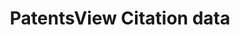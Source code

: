 ---
layout: default
cost: None
description: Citation to foreign patents from US patents (foreigncitation), citation
  to US patent applications from US patents (usapplicationcitation), citation to US
  patents from US patents (uspatentcitation), non-patent citations in patents (otherreference)
last_edit: Wed, 05 Apr 2023 15:39:07 GMT
location: https://patentsview.org/download/data-download-tables
maintained_by: USPTO
record_creation_timestamp: 10/26/2021
slug: /patentsview_citations
tags:
- United States
- citation
terms_of_use: Creative Commons Attribution 4.0 International License.
title: PatentsView Citation data
uuid: 5d36b07b-b6c6-4aac-8181-c540a95dc26f
wed,_01_dec_2021_19:13:44_gmt: Wed, 01 Dec 2021 19:25:29 GMT
---